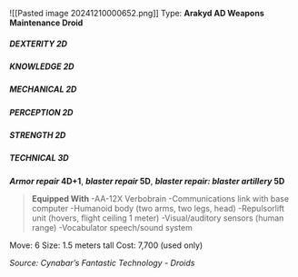 ![[Pasted image 20241210000652.png]]
Type: **Arakyd AD Weapons Maintenance Droid**
##### DEXTERITY 2D
##### KNOWLEDGE 2D
##### MECHANICAL 2D
##### PERCEPTION 2D
##### STRENGTH 2D
##### TECHNICAL 3D
***Armor repair* 4D+1**, ***blaster repair* 5D**, ***blaster repair: blaster artillery* 5D**

> **Equipped With**
> -AA-12X Verbobrain
> -Communications link with base computer
> -Humanoid body (two arms, two legs, head)
> -Repulsorlift unit (hovers, flight ceiling 1 meter)
> -Visual/auditory sensors (human range)
> -Vocabulator speech/sound system

Move: 6
Size: 1.5 meters tall
Cost: 7,700 (used only)

*Source: Cynabar’s Fantastic Technology - Droids*